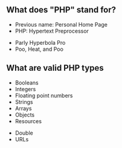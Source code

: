 ## What does "PHP" stand for?
 + Previous name: Personal Home Page
 + PHP: Hypertext Preprocessor
 - Parly Hyperbola Pro
 - Poo, Heat, and Poo

## What are valid PHP types
 + Booleans
 + Integers
 + Floating point numbers
 + Strings
 + Arrays
 + Objects
 + Resources
 - Double
 - URLs
 
